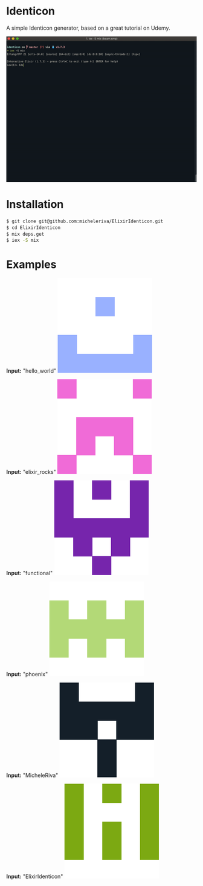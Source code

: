 # Identicon

A simple Identicon generator, based on a great tutorial on Udemy.

![Identicon in action](/docs/identicon.gif)

# Installation

```sh
$ git clone git@github.com:micheleriva/ElixirIdenticon.git
$ cd ElixirIdenticon
$ mix deps.get
$ iex -S mix
```

# Examples

**Input:** "hello_world"
![hello_world](/docs/identicons/hello_world.png)

**Input:** "elixir_rocks"
![hello_world](/docs/identicons/elixir_rocks.png)

**Input:** "functional"
![hello_world](/docs/identicons/functional.png)

**Input:** "phoenix"
![hello_world](/docs/identicons/phoenix.png)

**Input:** "MicheleRiva"
![hello_world](/docs/identicons/MicheleRiva.png)

**Input:** "ElixirIdenticon"
![hello_world](/docs/identicons/ElixirIdenticon.png)